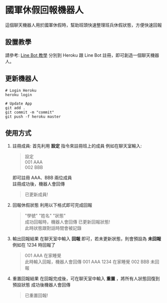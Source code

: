 # 國軍休假回報機器人
這個聊天機器人用於國軍休假時，幫助班頭快速整理班兵休假狀態，方便快速回報

## 設置教學
請參考: [Line Bot 教學](https://github.com/yaoandy107/line-bot-tutorial?tab=readme-ov-file)
分別到 Heroku 跟 Line Bot 註冊，即可創造一個聊天機器人。

## 更新機器人
```
# Login Heroku
heroku login

# Update App
git add .
git commit -m "commit"
git push -f heroku master
```

## 使用方式
1. 註冊成員:
   首先利用 **設定** 指令來註冊班上的成員
   例如在聊天室輸入:
   > 設定  
   > 001 AAA  
   > 002 BBB  
   
   即可註冊 AAA、BBB 兩位成員  
   註冊成功後，機器人會回傳
   > 已更新成員!  

2. 回報休假狀態
   利用以下格式即可完成回報
   > "學號" "姓名" "狀態"  
   成功回報時，機器人會回傳
   > 已更新回報狀態!  
   此時狀態跟對話時間會被記錄

3. 輸出回報結果
   在聊天室中輸入 **回報** 即可，若未更新狀態，則會預設為 **未回報**
   例如在 1234 時回報了
   > 001 AAA 在家睡覺  
   此時輸入回報，機器人會回傳
   > 001 AAA 1234 在家睡覺
   > 002 BBB 未回報

4. 重置回報結果
   在回報完成後，可在聊天室中輸入 **重置** ，將所有人狀態回復到預設狀態
   成功後機器人會回傳
   > 已重置回報!
   
